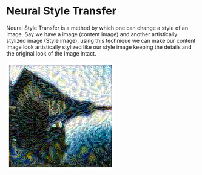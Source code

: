 # Neural Style Transfer 
Neural Style Transfer is a method by which one can change a style of an image. Say we have a image (content image) and another artistically stylized image (Style image), using this technique we can make our content image look artistically stylized like our style image keeping the details and the original look of the image intact. 

![Neural Style Transferred image](https://github.com/VishalxRana/Neural-Style-Transfer/blob/main/Images/output.png)